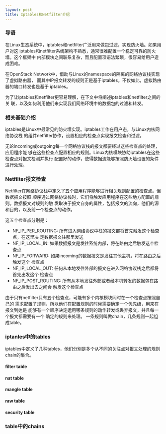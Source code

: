 ```yaml
---
layout: post
title: Iptables和Netfilter介绍
---
```


### 导语
在Linux生态系统中，iptables和netfilter广泛用来做包过滤，实现防火墙。如果用户对这
iptables和netfilter系统架构不熟悉，通常很难配置一个稳定可靠的防火墙。这个框架中
内部模块之间联系复杂，而且配置项语法繁琐，很容易给用户造成困难。

在OpenStack Network中，借助与Linux的namespace的隔离的网络协议栈实现了虚拟路由器，
而其中IP报文转发的规则正是基于iptables。不仅如此，虚拟路由器的端口转发也是基于
iptables。

为了让iptables和netfilter更容易理解，在下文中将阐述iptables和netfilter之间的关
联，以及如何利用他们来实现我们网络环境中的数据包的过滤和转发。

### 相关基础介绍
iptables是Linux中最常见的防火墙实现。iptables工作在用户态，与Linux内核网络协议栈
的组件netfilter协作，设置相应的检查点实现报文检查和过滤。

无论incoming或outgoing每一个网络协议栈的报文都要经过这些检查点的处理，应用程序能
够在这些检查点配置相应的规则。Linux内核模块协助iptables在这些检查点对报文检测并执行
配置好的动作，使得数据流能够按照防火墙设置的条件进行处理。

### Netfilter报文检查
Netfilter在网络协议栈中定义了五个应用程序能够进行相关规则配置的检查点。但数据报文按照
顺序通过网络协议栈时，它们将触发应用程序在这些地方配置的规则。数据报文对规则的触
发取决于报文自身的属性，包括报文的流向，他们的源和目的，以及前一个检查点的动作。

这五个检查点分别是：

 * NF_IP_PER_ROUTING: 所有进入网络协议中栈的报文都将首先触发这个检查点，在这里决
 定数据报文往那里发送
 * NF_IP_LOCAL_IN: 如果数据报文是发往系统内部，将在路由之后触发这个检查点
 * NF_IP_FORWARD: 如果incoming的数据报文是发往其他主机，将在路由之后触发这个
 检查点
 * NF_IP_LOCAL_OUT: 任何从本地发往外部的报文在进入网络协议栈之后都将首先出发这个
 检查点
 * NF_IP_POST_ROUTING: 所有从本地发往外部或者经本机转发的数据包在路由之后发出去之间会
 触发这个检查点

由于只有netfilter只有五个检查点，可能有多个内核模块同时在一个检查点按照自己的
需求配置了规则，所以他们在配置规则的时候需要确定一个优先级，用来在报文到达是
能够有一个顺序决定运用哪条规则的动作转发或丢弃报文，并且每一个报文都需要有一个
确定的规则来处理。
一条规则叫做chain，几条规则一起组成table。

### iptanles中的tables
iptables中定义了几种tables，他们分别是多个从不同的关注点对报文处理的规则chain的集合。

#### filter table

#### nat table

#### mangle table

#### raw table

#### security table

### table中的chains

